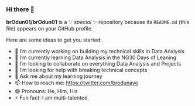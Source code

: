 ### Hi there 👋

**brOdun01/brOdun01** is a ✨ _special_ ✨ repository because its `README.md` (this file) appears on your GitHub profile.

Here are some ideas to get you started:

- 🔭 I’m currently working on building my technical skills in Data Analysis
- 🌱 I’m currently learning Data Analysis in the NG30 Days of Leaning
- 👯 I’m looking to collaborate on everything Data Analysis and Projects
- 🤔 I’m looking for help with breaking technical concepts
- 💬 Ask me about my learning journey
- 📫 How to reach me: https://twitter.com/brodunayo
- 😄 Pronouns: He, Him, His
- ⚡ Fun fact: I am multi-talented.

